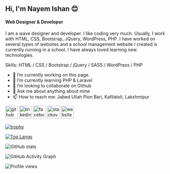 ## Hi, I'm Nayem Ishan 😊
#### Web Designer & Developer

I am a wave designer and developer. I like coding very much. Usually, I work with HTML, CSS, Bootstrap, JQuery, WordPress, PHP. I have worked on several types of websites and a school management website I created is currently running in a school. I have always loved learning new technologies.

Skills: HTML / CSS / Bootstrap / jQuery / SASS / WordPress / PHP

- 🔭 I’m currently working on this page. 
- 🌱 I’m currently learning PHP & Laravel 
- 👯 I’m looking to collaborate on Github 
- 💬 Ask me about anything about mine 
- 📫 How to reach me: Jabed Ullah Pion Bari, Kafilatoli, Lakshmipur 


[<img src='https://cdn.jsdelivr.net/npm/simple-icons@3.0.1/icons/github.svg' alt='github' height='40'>](https://github.com/nayemishan686)  [<img src='https://cdn.jsdelivr.net/npm/simple-icons@3.0.1/icons/linkedin.svg' alt='linkedin' height='40'>](https://www.linkedin.com/in/https://www.linkedin.com/in/nayem-hossain-250a43222//)  [<img src='https://cdn.jsdelivr.net/npm/simple-icons@3.0.1/icons/facebook.svg' alt='facebook' height='40'>](https://www.facebook.com/https://www.facebook.com/profile.php?id=100057481060998)  [<img src='https://cdn.jsdelivr.net/npm/simple-icons@3.0.1/icons/stackoverflow.svg' alt='stackoverflow' height='40'>](https://stackoverflow.com/users/https://stackoverflow.com/users/edit/17824907)  [<img src='https://cdn.jsdelivr.net/npm/simple-icons@3.0.1/icons/icloud.svg' alt='website' height='40'>](nayemishan.ksp.edu.bd)  

[![trophy](https://github-profile-trophy.vercel.app/?username=nayemishan686)](https://github.com/ryo-ma/github-profile-trophy)

[![Top Langs](https://github-readme-stats.vercel.app/api/top-langs/?username=nayemishan686)](https://github.com/anuraghazra/github-readme-stats)

![GitHub stats](https://github-readme-stats.vercel.app/api?username=nayemishan686&show_icons=true&count_private=true)  

![GitHub Activity Graph](https://activity-graph.herokuapp.com/graph?username=nayemishan686)  

![Profile views](https://gpvc.arturio.dev/nayemishan686)  
